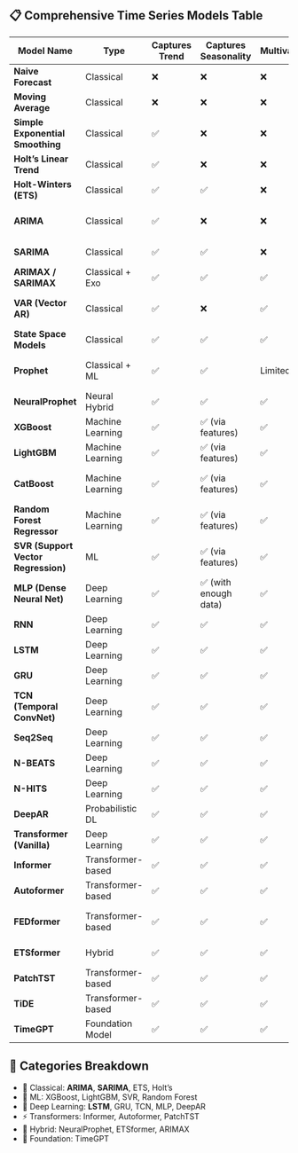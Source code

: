 ## 📋 Comprehensive Time Series Models Table

| **Model Name**             | **Type**           | **Captures Trend** | **Captures Seasonality** | **Multivariate** | **Released / Popularized** | **Notes** |
|----------------------------|--------------------|---------------------|---------------------------|------------------|-----------------------------|-----------|
| **Naive Forecast**         | Classical          | ❌                  | ❌                        | ❌               | Pre-1950s                   | Uses last value |
| **Moving Average**         | Classical          | ❌                  | ❌                        | ❌               | ~1920s                      | Simple smoother |
| **Simple Exponential Smoothing** | Classical   | ✅                  | ❌                        | ❌               | 1957                        | Short-term smoothing |
| **Holt’s Linear Trend**    | Classical          | ✅                  | ❌                        | ❌               | 1957                        | Adds linear trend |
| **Holt-Winters (ETS)**     | Classical          | ✅                  | ✅                        | ❌               | 1957–60s                    | ETS = Error, Trend, Season |
| **ARIMA**                  | Classical          | ✅                  | ❌                        | ❌               | 1970s (Box-Jenkins)         | Autoregression + MA |
| **SARIMA**                 | Classical          | ✅                  | ✅                        | ❌               | 1970s                       | Seasonal ARIMA |
| **ARIMAX / SARIMAX**       | Classical + Exo    | ✅                  | ✅                        | ✅               | ~1980s                      | Includes regressors |
| **VAR (Vector AR)**        | Classical          | ✅                  | ❌                        | ✅               | ~1975                       | For multivariate data |
| **State Space Models**     | Classical          | ✅                  | ✅                        | ✅               | 1970s+                      | Includes Kalman Filters |
| **Prophet**                | Classical + ML     | ✅                  | ✅                        | Limited          | 2017 (Facebook)             | Handles holidays, missing data |
| **NeuralProphet**          | Neural Hybrid      | ✅                  | ✅                        | ✅               | 2021                        | Prophet + Neural nets |
| **XGBoost**                | Machine Learning   | ✅                  | ✅ (via features)         | ✅               | 2016                        | Boosted trees |
| **LightGBM**               | Machine Learning   | ✅                  | ✅ (via features)         | ✅               | 2017                        | Faster than XGBoost |
| **CatBoost**               | Machine Learning   | ✅                  | ✅ (via features)         | ✅               | 2017                        | Handles categorical data well |
| **Random Forest Regressor**| Machine Learning   | ✅                  | ✅ (via features)         | ✅               | ~2000s                      | Bagging approach |
| **SVR (Support Vector Regression)** | ML       | ✅                  | ✅ (via features)         | ✅               | 1996+                       | Good for small data |
| **MLP (Dense Neural Net)** | Deep Learning      | ✅                  | ✅ (with enough data)     | ✅               | 1980s+                      | Basic deep model |
| **RNN**                    | Deep Learning      | ✅                  | ✅                        | ✅               | 1990s                       | Recurrence for sequences |
| **LSTM**                   | Deep Learning      | ✅                  | ✅                        | ✅               | 1997                        | Long-term memory |
| **GRU**                    | Deep Learning      | ✅                  | ✅                        | ✅               | 2014                        | Simplified LSTM |
| **TCN (Temporal ConvNet)** | Deep Learning      | ✅                  | ✅                        | ✅               | ~2018                       | Causal 1D CNN |
| **Seq2Seq**                | Deep Learning      | ✅                  | ✅                        | ✅               | 2014                        | Encoder-decoder RNN |
| **N-BEATS**                | Deep Learning      | ✅                  | ✅                        | ✅               | 2019                        | Pure MLP-based |
| **N-HITS**                 | Deep Learning      | ✅                  | ✅                        | ✅               | 2021                        | Horizon-specific blocks |
| **DeepAR**                 | Probabilistic DL   | ✅                  | ✅                        | ✅               | 2017 (Amazon)               | Autoregressive LSTM |
| **Transformer (Vanilla)** | Deep Learning      | ✅                  | ✅                        | ✅               | 2017                        | Not tailored for TS |
| **Informer**               | Transformer-based  | ✅                  | ✅                        | ✅               | 2021                        | Efficient attention |
| **Autoformer**             | Transformer-based  | ✅                  | ✅                        | ✅               | 2021                        | Decomposed trend/season |
| **FEDformer**              | Transformer-based  | ✅                  | ✅                        | ✅               | 2022                        | Frequency-domain attention |
| **ETSformer**              | Hybrid             | ✅                  | ✅                        | ✅               | 2023                        | ETS + Transformer |
| **PatchTST**               | Transformer-based  | ✅                  | ✅                        | ✅               | 2023                        | Patch-level attention |
| **TiDE**                   | Transformer-based  | ✅                  | ✅                        | ✅               | 2023                        | Fast + strong Google model |
| **TimeGPT**                | Foundation Model   | ✅                  | ✅                        | ✅               | 2024 (Nixtla)               | GPT for time series |



## 📁 Categories Breakdown
  - 🧠 Classical: **ARIMA**, **SARIMA**, ETS, Holt’s
  - 🌳 ML: XGBoost, LightGBM, SVR, Random Forest
  - 🔁 Deep Learning: **LSTM**, GRU, TCN, MLP, DeepAR
  - ⚡ Transformers: Informer, Autoformer, PatchTST
  - 🧩 Hybrid: NeuralProphet, ETSformer, ARIMAX
  - 🧬 Foundation: TimeGPT
